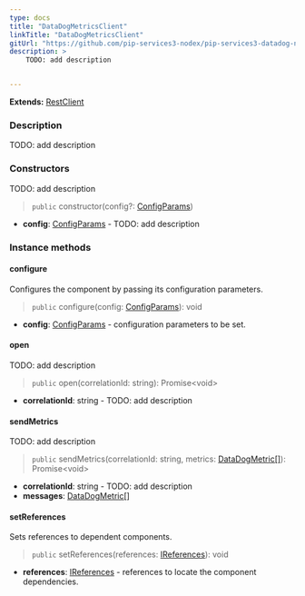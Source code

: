 ```yaml
---
type: docs
title: "DataDogMetricsClient"
linkTitle: "DataDogMetricsClient"
gitUrl: "https://github.com/pip-services3-nodex/pip-services3-datadog-nodex"
description: >
    TODO: add description


---
```


**Extends:** [RestClient](../../../rpc/services/rest_client)

### Description

TODO: add description



### Constructors
TODO: add description

> `public` constructor(config?: [ConfigParams](../../../commons/config/config_params))

- **config**: [ConfigParams](../../../commons/config/config_params) - TODO: add description


### Instance methods

#### configure
Configures the component by passing its configuration parameters.

> `public` configure(config: [ConfigParams](../../../commons/config/config_params)): void

- **config**: [ConfigParams](../../../commons/config/config_params) - configuration parameters to be set.

#### open
TODO: add description

> `public` open(correlationId: string): Promise\<void\>

- **correlationId**: string - TODO: add description

#### sendMetrics
TODO: add description

> `public` sendMetrics(correlationId: string, metrics: [DataDogMetric[]](../datadog_metric)): Promise\<void\>

- **correlationId**: string - TODO: add description
- **messages**: [DataDogMetric[]](../datadog_metric)

#### setReferences
Sets references to dependent components.

> `public` setReferences(references: [IReferences](../../../commons/refer/ireferences)): void

- **references**: [IReferences](../../../commons/refer/ireferences) - references to locate the component dependencies.
